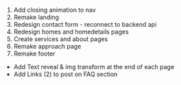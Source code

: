 1. Add closing animation to nav
2. Remake landing
3. Redesign contact form - reconnect to backend api
4. Redesign homes and homedetails pages
5. Create services and about pages
6. Remake approach page
7. Remake footer

- Add Text reveal & img transform at the end of each page
- Add Links (2) to post on FAQ section
